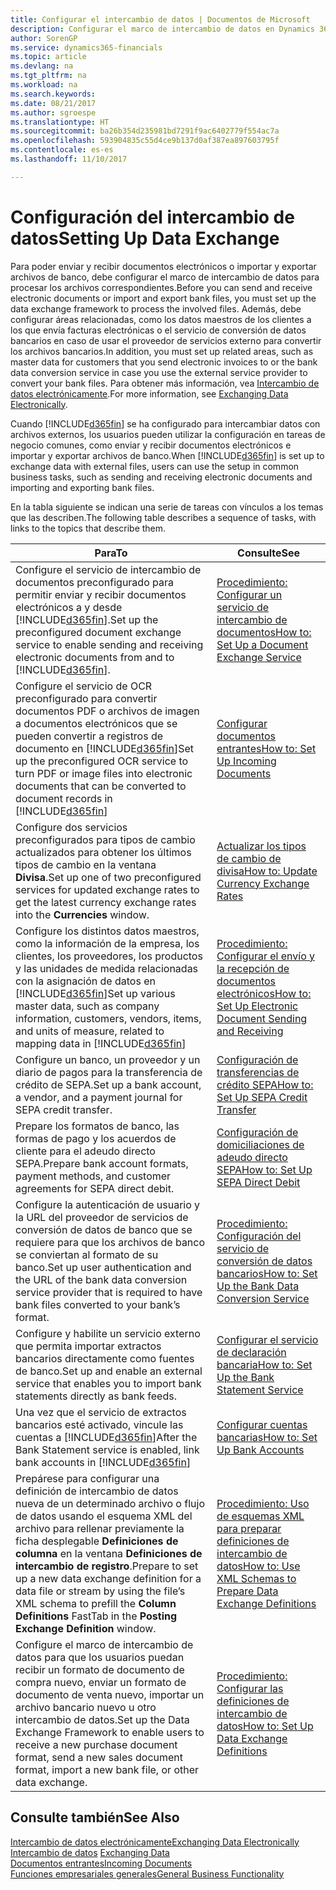```yaml
---
title: Configurar el intercambio de datos | Documentos de Microsoft
description: Configurar el marco de intercambio de datos en Dynamics 365 Business edition.
author: SorenGP
ms.service: dynamics365-financials
ms.topic: article
ms.devlang: na
ms.tgt_pltfrm: na
ms.workload: na
ms.search.keywords: 
ms.date: 08/21/2017
ms.author: sgroespe
ms.translationtype: HT
ms.sourcegitcommit: ba26b354d235981bd7291f9ac6402779f554ac7a
ms.openlocfilehash: 593904835c55d4ce9b137d0af387ea897603795f
ms.contentlocale: es-es
ms.lasthandoff: 11/10/2017

---
```

# <a name="setting-up-data-exchange"></a><span data-ttu-id="d5f35-103">Configuración del intercambio de datos</span><span class="sxs-lookup"><span data-stu-id="d5f35-103">Setting Up Data Exchange</span></span>
<span data-ttu-id="d5f35-104">Para poder enviar y recibir documentos electrónicos o importar y exportar archivos de banco, debe configurar el marco de intercambio de datos para procesar los archivos correspondientes.</span><span class="sxs-lookup"><span data-stu-id="d5f35-104">Before you can send and receive electronic documents or import and export bank files, you must set up the data exchange framework to process the involved files.</span></span> <span data-ttu-id="d5f35-105">Además, debe configurar áreas relacionadas, como los datos maestros de los clientes a los que envía facturas electrónicas o el servicio de conversión de datos bancarios en caso de usar el proveedor de servicios externo para convertir los archivos bancarios.</span><span class="sxs-lookup"><span data-stu-id="d5f35-105">In addition, you must set up related areas, such as master data for customers that you send electronic invoices to or the bank data conversion service in case you use the external service provider to convert your bank files.</span></span> <span data-ttu-id="d5f35-106">Para obtener más información, vea [Intercambio de datos electrónicamente](across-data-exchange.md).</span><span class="sxs-lookup"><span data-stu-id="d5f35-106">For more information, see [Exchanging Data Electronically](across-data-exchange.md).</span></span>  

 <span data-ttu-id="d5f35-107">Cuando [!INCLUDE[d365fin](includes/d365fin_md.md)] se ha configurado para intercambiar datos con archivos externos, los usuarios pueden utilizar la configuración en tareas de negocio comunes, como enviar y recibir documentos electrónicos e importar y exportar archivos de banco.</span><span class="sxs-lookup"><span data-stu-id="d5f35-107">When [!INCLUDE[d365fin](includes/d365fin_md.md)] is set up to exchange data with external files, users can use the setup in common business tasks, such as sending and receiving electronic documents and importing and exporting bank files.</span></span>  

 <span data-ttu-id="d5f35-108">En la tabla siguiente se indican una serie de tareas con vínculos a los temas que las describen.</span><span class="sxs-lookup"><span data-stu-id="d5f35-108">The following table describes a sequence of tasks, with links to the topics that describe them.</span></span>  

|<span data-ttu-id="d5f35-109">**Para**</span><span class="sxs-lookup"><span data-stu-id="d5f35-109">**To**</span></span>|<span data-ttu-id="d5f35-110">**Consulte**</span><span class="sxs-lookup"><span data-stu-id="d5f35-110">**See**</span></span>|  
|------------|-------------|  
|<span data-ttu-id="d5f35-111">Configure el servicio de intercambio de documentos preconfigurado para permitir enviar y recibir documentos electrónicos a y desde [!INCLUDE[d365fin](includes/d365fin_md.md)].</span><span class="sxs-lookup"><span data-stu-id="d5f35-111">Set up the preconfigured document exchange service to enable sending and receiving electronic documents from and to [!INCLUDE[d365fin](includes/d365fin_md.md)].</span></span>|[<span data-ttu-id="d5f35-112">Procedimiento: Configurar un servicio de intercambio de documentos</span><span class="sxs-lookup"><span data-stu-id="d5f35-112">How to: Set Up a Document Exchange Service</span></span>](across-how-to-set-up-a-document-exchange-service.md)|  
|<span data-ttu-id="d5f35-113">Configure el servicio de OCR preconfigurado para convertir documentos PDF o archivos de imagen a documentos electrónicos que se pueden convertir a registros de documento en [!INCLUDE[d365fin](includes/d365fin_md.md)]</span><span class="sxs-lookup"><span data-stu-id="d5f35-113">Set up the preconfigured OCR service to turn PDF or image files into electronic documents that can be converted to document records in [!INCLUDE[d365fin](includes/d365fin_md.md)]</span></span>|[<span data-ttu-id="d5f35-114">Configurar documentos entrantes</span><span class="sxs-lookup"><span data-stu-id="d5f35-114">How to: Set Up Incoming Documents</span></span>](across-how-setup-income-documents.md)|  
|<span data-ttu-id="d5f35-115">Configure dos servicios preconfigurados para tipos de cambio actualizados para obtener los últimos tipos de cambio en la ventana **Divisa**.</span><span class="sxs-lookup"><span data-stu-id="d5f35-115">Set up one of two preconfigured services for updated exchange rates to get the latest currency exchange rates into the **Currencies** window.</span></span>|[<span data-ttu-id="d5f35-116">Actualizar los tipos de cambio de divisa</span><span class="sxs-lookup"><span data-stu-id="d5f35-116">How to: Update Currency Exchange Rates</span></span>](finance-how-update-currencies.md)|  
|<span data-ttu-id="d5f35-117">Configure los distintos datos maestros, como la información de la empresa, los clientes, los proveedores, los productos y las unidades de medida relacionadas con la asignación de datos en [!INCLUDE[d365fin](includes/d365fin_md.md)]</span><span class="sxs-lookup"><span data-stu-id="d5f35-117">Set up various master data, such as company information, customers, vendors, items, and units of measure, related to mapping data in [!INCLUDE[d365fin](includes/d365fin_md.md)]</span></span>|[<span data-ttu-id="d5f35-118">Procedimiento: Configurar el envío y la recepción de documentos electrónicos</span><span class="sxs-lookup"><span data-stu-id="d5f35-118">How to: Set Up Electronic Document Sending and Receiving</span></span>](across-how-to-set-up-electronic-document-sending-and-receiving.md)|  
|<span data-ttu-id="d5f35-119">Configure un banco, un proveedor y un diario de pagos para la transferencia de crédito de SEPA.</span><span class="sxs-lookup"><span data-stu-id="d5f35-119">Set up a bank account, a vendor, and a payment journal for SEPA credit transfer.</span></span>|[<span data-ttu-id="d5f35-120">Configuración de transferencias de crédito SEPA</span><span class="sxs-lookup"><span data-stu-id="d5f35-120">How to: Set Up SEPA Credit Transfer</span></span>](finance-how-to-set-up-sepa-credit-transfer.md)|  
|<span data-ttu-id="d5f35-121">Prepare los formatos de banco, las formas de pago y los acuerdos de cliente para el adeudo directo SEPA.</span><span class="sxs-lookup"><span data-stu-id="d5f35-121">Prepare bank account formats, payment methods, and customer agreements for SEPA direct debit.</span></span>|[<span data-ttu-id="d5f35-122">Configuración de domiciliaciones de adeudo directo SEPA</span><span class="sxs-lookup"><span data-stu-id="d5f35-122">How to: Set Up SEPA Direct Debit</span></span>](finance-how-to-set-up-sepa-direct-debit.md)|  
|<span data-ttu-id="d5f35-123">Configure la autenticación de usuario y la URL del proveedor de servicios de conversión de datos de banco que se requiere para que los archivos de banco se conviertan al formato de su banco.</span><span class="sxs-lookup"><span data-stu-id="d5f35-123">Set up user authentication and the URL of the bank data conversion service provider that is required to have bank files converted to your bank’s format.</span></span>|[<span data-ttu-id="d5f35-124">Procedimiento: Configuración del servicio de conversión de datos bancarios</span><span class="sxs-lookup"><span data-stu-id="d5f35-124">How to: Set Up the Bank Data Conversion Service</span></span>](bank-how-setup-bank-data-conversion-service.md)|  
|<span data-ttu-id="d5f35-125">Configure y habilite un servicio externo que permita importar extractos bancarios directamente como fuentes de banco.</span><span class="sxs-lookup"><span data-stu-id="d5f35-125">Set up and enable an external service that enables you to import bank statements directly as bank feeds.</span></span>|[<span data-ttu-id="d5f35-126">Configurar el servicio de declaración bancaria</span><span class="sxs-lookup"><span data-stu-id="d5f35-126">How to: Set Up the Bank Statement Service</span></span>](bank-how-setup-bank-statement-service.md)|  
|<span data-ttu-id="d5f35-127">Una vez que el servicio de extractos bancarios esté activado, vincule las cuentas a [!INCLUDE[d365fin](includes/d365fin_md.md)]</span><span class="sxs-lookup"><span data-stu-id="d5f35-127">After the Bank Statement service is enabled, link bank accounts in [!INCLUDE[d365fin](includes/d365fin_md.md)]</span></span>|[<span data-ttu-id="d5f35-128">Configurar cuentas bancarias</span><span class="sxs-lookup"><span data-stu-id="d5f35-128">How to: Set Up Bank Accounts</span></span>](bank-how-setup-bank-accounts.md)|  
|<span data-ttu-id="d5f35-129">Prepárese para configurar una definición de intercambio de datos nueva de un determinado archivo o flujo de datos usando el esquema XML del archivo para rellenar previamente la ficha desplegable **Definiciones de columna** en la ventana **Definiciones de intercambio de registro**.</span><span class="sxs-lookup"><span data-stu-id="d5f35-129">Prepare to set up a new data exchange definition for a data file or stream by using the file’s XML schema to prefill the **Column Definitions** FastTab in the **Posting Exchange Definition** window.</span></span>|[<span data-ttu-id="d5f35-130">Procedimiento: Uso de esquemas XML para preparar definiciones de intercambio de datos</span><span class="sxs-lookup"><span data-stu-id="d5f35-130">How to: Use XML Schemas to Prepare Data Exchange Definitions</span></span>](across-how-to-use-xml-schemas-to-prepare-data-exchange-definitions.md)|  
|<span data-ttu-id="d5f35-131">Configure el marco de intercambio de datos para que los usuarios puedan recibir un formato de documento de compra nuevo, enviar un formato de documento de venta nuevo, importar un archivo bancario nuevo u otro intercambio de datos.</span><span class="sxs-lookup"><span data-stu-id="d5f35-131">Set up the Data Exchange Framework to enable users to receive a new purchase document format, send a new sales document format, import a new bank file, or other data exchange.</span></span>|[<span data-ttu-id="d5f35-132">Procedimiento: Configurar las definiciones de intercambio de datos</span><span class="sxs-lookup"><span data-stu-id="d5f35-132">How to: Set Up Data Exchange Definitions</span></span>](across-how-to-set-up-data-exchange-definitions.md)|  

## <a name="see-also"></a><span data-ttu-id="d5f35-133">Consulte también</span><span class="sxs-lookup"><span data-stu-id="d5f35-133">See Also</span></span>  
[<span data-ttu-id="d5f35-134">Intercambio de datos electrónicamente</span><span class="sxs-lookup"><span data-stu-id="d5f35-134">Exchanging Data Electronically</span></span>](across-data-exchange.md)  
<span data-ttu-id="d5f35-135">[Intercambio de datos](across-exchange-data.md) </span><span class="sxs-lookup"><span data-stu-id="d5f35-135">[Exchanging Data](across-exchange-data.md) </span></span>  
[<span data-ttu-id="d5f35-136">Documentos entrantes</span><span class="sxs-lookup"><span data-stu-id="d5f35-136">Incoming Documents</span></span>](across-income-documents.md)  
[<span data-ttu-id="d5f35-137">Funciones empresariales generales</span><span class="sxs-lookup"><span data-stu-id="d5f35-137">General Business Functionality</span></span>](ui-across-business-areas.md)  

